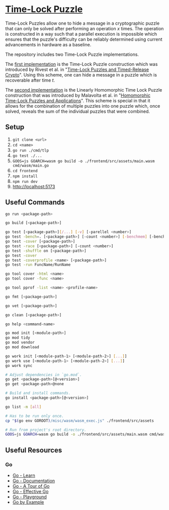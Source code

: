 # [Time-Lock Puzzle](https://pmuens.github.io/time-lock-puzzle)

Time-Lock Puzzles allow one to hide a message in a cryptographic puzzle that can only be solved after performing an operation $x$ times. The operation is constructed in a way such that a parallel execution is impossible which ensures that the puzzle's difficulty can be reliably determined using current advancements in hardware as a baseline.

The repository includes two Time-Lock Puzzle implementations.

The [first implementation](https://pmuens.github.io/time-lock-puzzle/tlp.html) is the Time-Lock Puzzle construction which was introduced by Rivest et al. in "[Time-Lock Puzzles and Timed-Release Crypto](https://people.eecs.berkeley.edu/~daw/papers/timelock.pdf)". Using this scheme, one can hide a message in a puzzle which is recoverable after time $t$.

The [second implementation](https://pmuens.github.io/time-lock-puzzle/lhtlp.html) is the Linearly Homomorphic Time Lock Puzzle construction that was introduced by Malavolta et al. in "[Homomorphic Time-Lock Puzzles and Applications](https://eprint.iacr.org/2019/635.pdf)". This scheme is special in that it allows for the combination of multiple puzzles into one puzzle which, once solved, reveals the sum of the individual puzzles that were combined.

## Setup

1. `git clone <url>`
2. `cd <name>`
3. `go run ./cmd/tlp`
4. `go test ./...`
5. `GOOS=js GOARCH=wasm go build -o ./frontend/src/assets/main.wasm cmd/wasm/main.go`
6. `cd frontend`
7. `npm install`
8. `npm run dev`
9. [http://localhost:5173](http://localhost:5173)

## Useful Commands

```sh
go run <package-path>

go build [<package-path>]

go test [<package-path>][/...] [-v] [-parellel <number>]
go test -bench=. [<package-path>] [-count <number>] [-benchmem] [-benchtime 2s] [-memprofile <name>]
go test -cover [<package-path>]
go test -race [<package-path>] [-count <number>]
go test -shuffle on [<package-path>]
go test -cover
go test -coverprofile <name> [<package-path>]
go test -run FuncName/RunName

go tool cover -html <name>
go tool cover -func <name>

go tool pprof -list <name> <profile-name>

go fmt [<package-path>]

go vet [<package-path>]

go clean [<package-path>]

go help <command-name>

go mod init [<module-path>]
go mod tidy
go mod vendor
go mod download

go work init [<module-path-1> [<module-path-2>] [...]]
go work use [<module-path-1> [<module-path-2>] [...]]
go work sync

# Adjust dependencies in `go.mod`.
go get <package-path>[@<version>]
go get <package-path>@none

# Build and install commands.
go install <package-path>[@<version>]

go list -m [all]

# Has to be run only once.
cp "$(go env GOROOT)/misc/wasm/wasm_exec.js" ./frontend/src/assets

# Run from project's root directory.
GOOS=js GOARCH=wasm go build -o ./frontend/src/assets/main.wasm cmd/wasm/main.go
```

## Useful Resources

### Go

- [Go - Learn](https://go.dev/learn)
- [Go - Documentation](https://go.dev/doc)
- [Go - A Tour of Go](https://go.dev/tour)
- [Go - Effective Go](https://go.dev/doc/effective_go)
- [Go - Playground](https://go.dev/play)
- [Go by Example](https://gobyexample.com)
